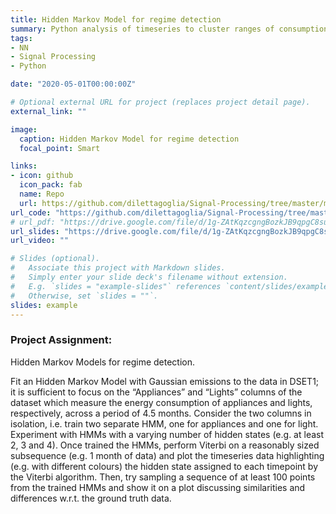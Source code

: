 ```yaml
---
title: Hidden Markov Model for regime detection
summary: Python analysis of timeseries to cluster ranges of consumption, using Hidden Markov Models with Gaussian emissions.
tags:
- NN
- Signal Processing
- Python

date: "2020-05-01T00:00:00Z"

# Optional external URL for project (replaces project detail page).
external_link: ""

image:
  caption: Hidden Markov Model for regime detection
  focal_point: Smart

links:
- icon: github
  icon_pack: fab
  name: Repo
  url: https://github.com/dilettagoglia/Signal-Processing/tree/master/midterm2/midterm2
url_code: "https://github.com/dilettagoglia/Signal-Processing/tree/master/midterm2/midterm2"
# url_pdf: "https://drive.google.com/file/d/1g-ZAtKqzcgngBozkJB9qpgC8suOgeHd7/view?usp=sharing"
url_slides: "https://drive.google.com/file/d/1g-ZAtKqzcgngBozkJB9qpgC8suOgeHd7/view?usp=sharing"
url_video: ""

# Slides (optional).
#   Associate this project with Markdown slides.
#   Simply enter your slide deck's filename without extension.
#   E.g. `slides = "example-slides"` references `content/slides/example-slides.md`.
#   Otherwise, set `slides = ""`.
slides: example
---
```


### Project Assignment:

Hidden Markov Models for regime detection.

Fit an Hidden Markov Model with Gaussian emissions to the data in DSET1; it is sufficient to focus on the “Appliances” and “Lights” columns of the dataset which measure the energy consumption of appliances and lights, respectively, across a period of 4.5 months.
Consider the two columns in isolation, i.e. train two separate HMM, one for appliances and one for light.
Experiment with HMMs with a varying number of hidden states (e.g. at least 2, 3 and 4).
Once trained the HMMs, perform Viterbi on a reasonably sized subsequence (e.g. 1 month of data) and plot the timeseries data highlighting (e.g. with different colours) the hidden state assigned to each timepoint by the Viterbi algorithm.
Then, try sampling a sequence of at least 100 points from the trained HMMs and show it on a plot discussing similarities and differences w.r.t. the ground truth data.
